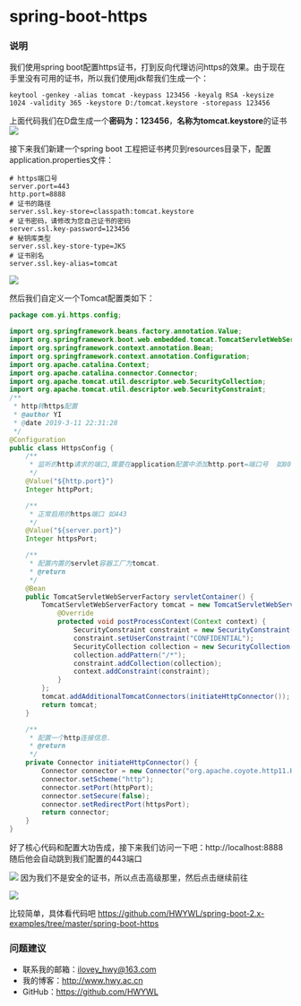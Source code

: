 # spring-boot-https

### 说明
我们使用spring boot配置https证书，打到反向代理访问https的效果。由于现在手里没有可用的证书，所以我们使用jdk帮我们生成一个：
```
keytool -genkey -alias tomcat -keypass 123456 -keyalg RSA -keysize 1024 -validity 365 -keystore D:/tomcat.keystore -storepass 123456
```
上面代码我们在D盘生成一个**密码为：123456**，**名称为tomcat.keystore**的证书
![](https://i.imgur.com/Zb4NU4L.png)

接下来我们新建一个spring boot 工程把证书拷贝到resources目录下，配置application.properties文件：
```
# https端口号
server.port=443
http.port=8888
# 证书的路径
server.ssl.key-store=classpath:tomcat.keystore
# 证书密码，请修改为您自己证书的密码
server.ssl.key-password=123456
# 秘钥库类型
server.ssl.key-store-type=JKS
# 证书别名
server.ssl.key-alias=tomcat
```
![](https://i.imgur.com/H9wB6cm.png)

然后我们自定义一个Tomcat配置类如下：
```java
package com.yi.https.config;

import org.springframework.beans.factory.annotation.Value;
import org.springframework.boot.web.embedded.tomcat.TomcatServletWebServerFactory;
import org.springframework.context.annotation.Bean;
import org.springframework.context.annotation.Configuration;
import org.apache.catalina.Context;
import org.apache.catalina.connector.Connector;
import org.apache.tomcat.util.descriptor.web.SecurityCollection;
import org.apache.tomcat.util.descriptor.web.SecurityConstraint;
/**
 * http转https配置
 * @author YI
 * @date 2019-3-11 22:31:28
 */
@Configuration
public class HttpsConfig {
    /**
     * 监听的http请求的端口,需要在application配置中添加http.port=端口号  如80
     */
    @Value("${http.port}")
    Integer httpPort;

    /**
     * 正常启用的https端口 如443
     */
    @Value("${server.port}")
    Integer httpsPort;

    /**
     * 配置内置的servlet容器工厂为tomcat.
     * @return
     */
    @Bean
    public TomcatServletWebServerFactory servletContainer() {
        TomcatServletWebServerFactory tomcat = new TomcatServletWebServerFactory() {
            @Override
            protected void postProcessContext(Context context) {
                SecurityConstraint constraint = new SecurityConstraint();
                constraint.setUserConstraint("CONFIDENTIAL");
                SecurityCollection collection = new SecurityCollection();
                collection.addPattern("/*");
                constraint.addCollection(collection);
                context.addConstraint(constraint);
            }
        };
        tomcat.addAdditionalTomcatConnectors(initiateHttpConnector());
        return tomcat;
    }

    /**
     * 配置一个http连接信息.
     * @return
     */
    private Connector initiateHttpConnector() {
        Connector connector = new Connector("org.apache.coyote.http11.Http11NioProtocol");
        connector.setScheme("http");
        connector.setPort(httpPort);
        connector.setSecure(false);
        connector.setRedirectPort(httpsPort);
        return connector;
    }
}
```

好了核心代码和配置大功告成，接下来我们访问一下吧：http://localhost:8888 随后他会自动跳到我们配置的443端口

![](https://i.imgur.com/XhriQWg.png)
因为我们不是安全的证书，所以点击高级那里，然后点击继续前往

![](https://i.imgur.com/6IQ0rXp.png)

比较简单，具体看代码吧
https://github.com/HWYWL/spring-boot-2.x-examples/tree/master/spring-boot-https

### 问题建议

- 联系我的邮箱：ilovey_hwy@163.com
- 我的博客：http://www.hwy.ac.cn
- GitHub：https://github.com/HWYWL